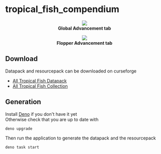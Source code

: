 # tropical_fish_compendium

<p align="center">
  <img src="https://i.imgur.com/JDq39DL.png">
  <br/><b>Global Advancement tab</b>
</p>
<p align="center">
  <img src="https://i.imgur.com/chnRo4a.png">
  <br/><b>Flopper Advancement tab</b>
</p>

## Download
Datapack and resourcepack can be downloaded on curseforge
* [All Tropical Fish Datapack](https://www.curseforge.com/minecraft/customization/all-tropical-fish-datapack)
* [All Tropical Fish Collection](https://www.curseforge.com/minecraft/texture-packs/all-tropical-fish-ressourcepack)

## Generation

Install [Deno](https://deno.land/manual/getting_started/installation) if you don't have it yet\
Otherwise check that you are up to date with

```console
deno upgrade
```

Then run the application to generate the datapack and the resourcepack

```console
deno task start
```
